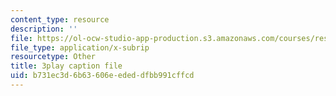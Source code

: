 ```yaml
---
content_type: resource
description: ''
file: https://ol-ocw-studio-app-production.s3.amazonaws.com/courses/res-tll-004-stem-concept-videos-fall-2013/b731ec3d6b63606eededdfbb991cffcd_jwfeVqhqEB8.srt
file_type: application/x-subrip
resourcetype: Other
title: 3play caption file
uid: b731ec3d-6b63-606e-eded-dfbb991cffcd
---
```

